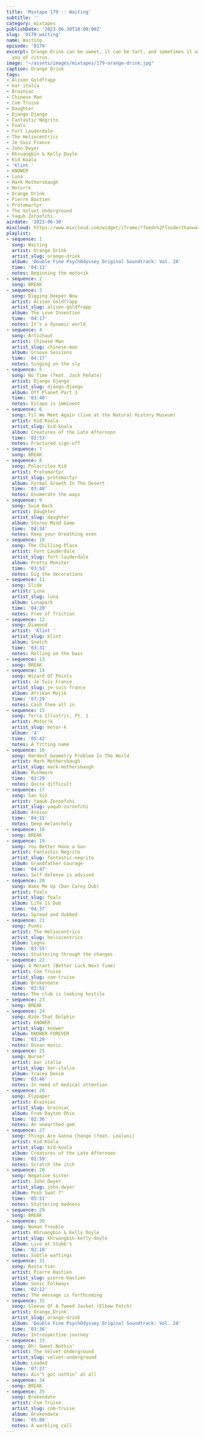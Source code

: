 ```yaml
---
title: 'Mixtape 179 :: Waiting'
subtitle: ''
category: mixtapes
publishDate: '2023-06-30T18:00:00Z'
slug: '0179-waiting'
name: Waiting
episode: '0179'
excerpt: Orange Drink can be sweet, it can be tart, and sometimes it will even remind
  you of citrus.
image: "~/assets/images/mixtapes/179-orange-drink.jpg"
caption: Orange Drink
tags:
- Alison Goldfrapp
- bar italia
- Brainiac
- Chinese Man
- Com Truise
- Daughter
- Django Django
- Fantastic Negrito
- Foals
- Fort Lauderdale
- The Heliocentrics
- Je Suis France
- John Dwyer
- Khruangbin & Kelly Doyle
- Kid Koala
- 'Klint '
- KNOWER
- Luna
- Mark Mothersbaugh
- Motor!k
- Orange Drink
- Pierre Bastien
- Protomartyr
- The Velvet Underground
- Yaqub Zoroofchi
airdate: '2023-06-30'
mixcloud: https://www.mixcloud.com/widget/iframe/?feed=%2Flouderthanwar%2Fthe-final-hour-waiting-2023-06-30%2F&hide_artwork=1&hide_cover=1
playlist:
- sequence: 1
  song: Waiting
  artist: Orange Drink
  artist_slug: orange-drink
  album: 'Double Fine PsychOdyssey Original Soundtrack: Vol. 2A'
  time: '04:13'
  notes: Beginning the motorik
- sequence: 2
  song: BREAK
- sequence: 3
  song: Digging Deeper Now
  artist: Alison Goldfrapp
  artist_slug: alison-goldfrapp
  album: The Love Invention
  time: '04:17'
  notes: It’s a dynamic world
- sequence: 4
  song: Artichaut
  artist: Chinese Man
  artist_slug: chinese-man
  album: Groove Sessions
  time: '04:17'
  notes: Singing on the sly
- sequence: 5
  song: No Time (feat. Jack Peñate)
  artist: Django Django
  artist_slug: django-django
  album: Off Planet Part 3
  time: '03:40'
  notes: Escape is imminent
- sequence: 6
  song: Til We Meet Again (live at the Natural History Museum)
  artist: Kid Koala
  artist_slug: kid-koala
  album: Creatures of the Late Afternoon
  time: '02:53'
  notes: Fractured sign-off
- sequence: 7
  song: BREAK
- sequence: 8
  song: Polacrilex Kid
  artist: Protomartyr
  artist_slug: protomartyr
  album: Formal Growth In The Desert
  time: '03:48'
  notes: Enumerate the ways
- sequence: 9
  song: Swim Back
  artist: Daughter
  artist_slug: daughter
  album: Stereo Mind Game
  time: '04:34'
  notes: Keep your breathing even
- sequence: 10
  song: The Chilling Place
  artist: Fort Lauderdale
  artist_slug: fort-lauderdale
  album: Pretty Monster
  time: '03:53'
  notes: Dig the decorations
- sequence: 11
  song: Slide
  artist: Luna
  artist_slug: luna
  album: Lunapark
  time: '04:20'
  notes: Free of friction
- sequence: 12
  song: Diamond
  artist: 'Klint '
  artist_slug: klint
  album: Snatch
  time: '03:31'
  notes: Rolling on the bass
- sequence: 13
  song: BREAK
- sequence: 14
  song: Wizard Of Points
  artist: Je Suis France
  artist_slug: je-suis-france
  album: Afrikan Majik
  time: '07:29'
  notes: Cash them all in
- sequence: 15
  song: Terra Illustris, Pt. 1
  artist: Motor!k
  artist_slug: motor-k
  album: '4'
  time: '05:42'
  notes: A fitting name
- sequence: 16
  song: Hardest Geometry Problem In The World
  artist: Mark Mothersbaugh
  artist_slug: mark-mothersbaugh
  album: Rushmore
  time: '01:29'
  notes: Quite difficult
- sequence: 17
  song: San Siz
  artist: Yaqub Zoroofchi
  artist_slug: yaqub-zoroofchi
  album: Arézoo
  time: '04:15'
  notes: Deep melancholy
- sequence: 18
  song: BREAK
- sequence: 19
  song: You Better Have a Gun
  artist: Fantastic Negrito
  artist_slug: fantastic-negrito
  album: Grandfather Courage
  time: '04:47'
  notes: Self defense is advised
- sequence: 20
  song: Wake Me Up (Dan Carey Dub)
  artist: Foals
  artist_slug: foals
  album: Life Is Dub
  time: '04:37'
  notes: Spread and dubbed
- sequence: 21
  song: Punks
  artist: The Heliocentrics
  artist_slug: heliocentrics
  album: Legna
  time: '03:55'
  notes: Stuttering through the changes
- sequence: 22
  song: 4 Morant (Better Luck Next Time)
  artist: Com Truise
  artist_slug: com-truise
  album: Brokendate
  time: '02:51'
  notes: The club is looking hostile
- sequence: 23
  song: BREAK
- sequence: 24
  song: Ride That Dolphin
  artist: KNOWER
  artist_slug: knower
  album: KNOWER FOREVER
  time: '03:29'
  notes: Ocean music
- sequence: 25
  song: Nurse!
  artist: bar italia
  artist_slug: bar-italia
  album: Tracey Denim
  time: '03:48'
  notes: In need of medical attention
- sequence: 26
  song: Flypaper
  artist: Brainiac
  artist_slug: brainiac
  album: From Dayton Ohio
  time: '02:36'
  notes: An unearthed gem
- sequence: 27
  song: Things Are Gonna Change (feat. Lealani)
  artist: Kid Koala
  artist_slug: kid-koala
  album: Creatures of the Late Afternoon
  time: '02:59'
  notes: Scratch the itch
- sequence: 28
  song: Negative Sister
  artist: John Dwyer
  artist_slug: john-dwyer
  album: Posh Swat 7"
  time: '05:51'
  notes: Stuttering madness
- sequence: 29
  song: BREAK
- sequence: 30
  song: Woman Trouble
  artist: Khruangbin & Kelly Doyle
  artist_slug: khruangbin-kelly-doyle
  album: Live at Stubb's
  time: '02:10'
  notes: Subtle waftings
- sequence: 31
  song: Rasta tsar
  artist: Pierre Bastien
  artist_slug: pierre-bastien
  album: Sonic Folkways
  time: '02:12'
  notes: The message is forthcoming
- sequence: 32
  song: Sleeve Of A Tweed Jacket (Elbow Patch)
  artist: Orange Drink
  artist_slug: orange-drink
  album: 'Double Fine PsychOdyssey Original Soundtrack: Vol. 2A'
  time: '03:36'
  notes: Introspective journey
- sequence: 33
  song: Oh! Sweet Nothin'
  artist: The Velvet Underground
  artist_slug: velvet-underground
  album: Loaded
  time: '07:27'
  notes: Ain’t got nothin’ at all
- sequence: 34
  song: BREAK
- sequence: 35
  song: Brokendate
  artist: Com Truise
  artist_slug: com-truise
  album: Brokendate
  time: '05:08'
  notes: A warbling call
---
```


